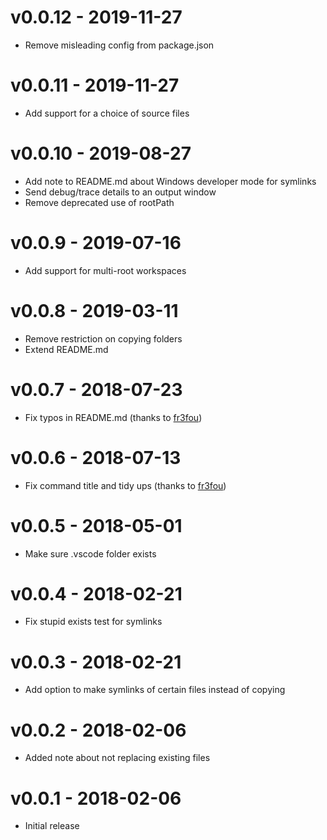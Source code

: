# v0.0.12 - 2019-11-27
- Remove misleading config from package.json

# v0.0.11 - 2019-11-27
- Add support for a choice of source files

# v0.0.10 - 2019-08-27
- Add note to README.md about Windows developer mode for symlinks
- Send debug/trace details to an output window
- Remove deprecated use of rootPath

# v0.0.9 - 2019-07-16
- Add support for multi-root workspaces

# v0.0.8 - 2019-03-11
- Remove restriction on copying folders
- Extend README.md

# v0.0.7 - 2018-07-23
- Fix typos in README.md (thanks to [fr3fou](https://github.com/fr3fou))

# v0.0.6 - 2018-07-13
- Fix command title and tidy ups (thanks to [fr3fou](https://github.com/fr3fou))

# v0.0.5 - 2018-05-01
- Make sure .vscode folder exists

# v0.0.4 - 2018-02-21
- Fix stupid exists test for symlinks

# v0.0.3 - 2018-02-21
- Add option to make symlinks of certain files instead of copying

# v0.0.2 - 2018-02-06
- Added note about not replacing existing files

# v0.0.1 - 2018-02-06
- Initial release
